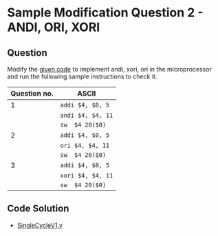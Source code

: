 # Sample Modification Question 2 - ANDI, ORI, XORI
## Question
Modify the [given code](../../Sample%20Codes/SingleCycle.v) to implement andi, xori, ori in the microprocessor and run the following sample instructions to check it.

|Question no.    |ASCII                          |
|----------------|-------------------------------|
|1               |`addi $4, $0, 5`               |
|                |`andi $4, $4, 11`              |
|                |`sw  $4 20($0)`                |
|2               |`addi $4, $0, 5`               |
|                |`ori $4, $4, 11 `              |
|                |`sw  $4 20($0)`                |
|3               |`addi $4, $0, 5`               |
|                |`xori $4, $4, 11`              |
|                |`sw  $4 20($0)`                |

## Code Solution
- [SingleCycleV1.v](SingleCycleV1.v)
